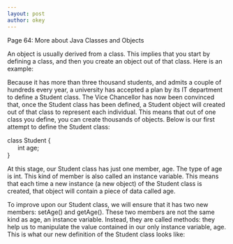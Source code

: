 ```yaml
---
layout: post
author: okey
---
```

Page 64: More about Java Classes and Objects

An object is usually derived from a class. This implies that you start by defining a class,
and then you create an object out of that class. Here is an example:

Because it has more than three thousand students, and admits a couple of hundreds every year,
a university has accepted a plan by its IT department to define a Student class. The Vice 
Chancellor has now been convinced that, once the Student class has been defined, a Student 
object will created out of that class to represent each individual. This means that out of
one class you define, you can create thousands of objects. Below is our first attempt to define
the Student class:

class Student { <br>&nbsp;&nbsp;&nbsp;&nbsp;&nbsp;&nbsp;int age;<br> }

At this stage, our Student class has just one member, age. The type of age is int. This kind of member 
is also called an instance variable. This means that each time a new instance (a new object) of 
the Student class is created, that object will contain a piece of data called age.

To improve upon our Student class, we will ensure that it has two new members: setAge() and getAge().
These two members are not the same kind as age, an instance variable. Instead, they are called 
methods: they help us to manipulate the value contained in our only instance variable, age. This is 
what our new definition of the Student class looks like:
